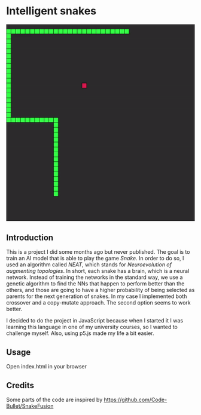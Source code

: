 # Intelligent snakes

![snake-gif](/img/snake.gif)



## Introduction

This is a project I did some months ago but never published. The goal is to train an AI model that is able to play the game *Snake*. In order to do so, I used an algorithm called *NEAT*, which stands for *Neuroevolution of augmenting topologies*. In short, each snake has a brain, which is a neural network. Instead of training the networks in the standard way, we use a genetic algorithm to find the NNs that happen to perform better than the others, and those are going to have a higher probability of being selected as parents for the next generation of snakes. In my case I implemented both crossover and a copy-mutate approach. The second option seems to work better.

I decided to do the project in JavaScript because when I started it I was learning this language in one of my university courses, so I wanted to challenge myself. Also, using p5.js made my life a bit easier.

## Usage

Open index.html in your browser

## Credits

Some parts of the code are inspired by https://github.com/Code-Bullet/SnakeFusion

